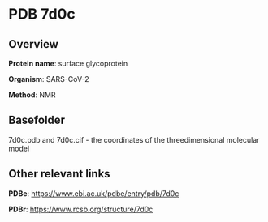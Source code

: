 # PDB 7d0c

## Overview

**Protein name**: surface glycoprotein

**Organism**: SARS-CoV-2

**Method**: NMR



## Basefolder

7d0c.pdb and 7d0c.cif - the coordinates of the threedimensional molecular model



## Other relevant links 
**PDBe**:  https://www.ebi.ac.uk/pdbe/entry/pdb/7d0c
 
**PDBr**: https://www.rcsb.org/structure/7d0c 
